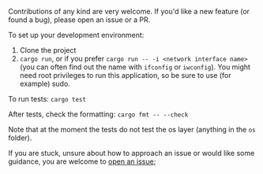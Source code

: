 Contributions of any kind are very welcome. If you'd like a new feature (or found a bug), please open an issue or a PR.

To set up your development environment:
1. Clone the project
2. `cargo run`, or if you prefer `cargo run -- -i <network interface name>` (you can often find out the name with `ifconfig` or `iwconfig`). You might need root privileges to run this application, so be sure to use (for example) sudo.

To run tests: `cargo test`

After tests, check the formatting: `cargo fmt -- --check`

Note that at the moment the tests do not test the os layer (anything in the `os` folder).

If you are stuck, unsure about how to approach an issue or would like some guidance, you are welcome to [open an issue](https://github.com/imsnif/bandwhich/issues/new);
